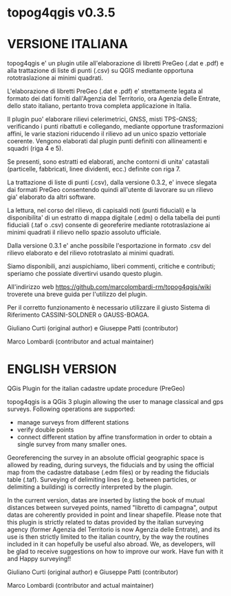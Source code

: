 topog4qgis v0.3.5
==========
VERSIONE ITALIANA
=================
topog4qgis e' un plugin utile all'elaborazione di libretti PreGeo (.dat e .pdf) e alla trattazione di liste di punti (.csv) su QGIS mediante opportuna rototraslazione ai minimi quadrati.

L'elaborazione di libretti PreGeo (.dat e .pdf)  e' strettamente legata al formato dei dati forniti dall'Agenzia del Territorio, ora Agenzia delle Entrate, dello stato italiano, pertanto trova completa applicazione in Italia.

Il plugin puo' elaborare rilievi celerimetrici, GNSS, misti TPS-GNSS; verificando i punti ribattuti e collegando, mediante opportune trasformazioni affini, le varie stazioni riducendo il rilievo ad un unico spazio vettoriale coerente.  Vengono elaborati dal plugin punti definiti con allineamenti e squadri (riga 4 e 5).

Se presenti,  sono estratti ed elaborati, anche contorni di unita' catastali (particelle, fabbricati, linee dividenti, ecc.) definite con riga 7.

La trattazione di liste di punti (.csv), dalla versione 0.3.2, e' invece slegata dai formati PreGeo consentendo quindi all'utente di lavorare su un rilievo gia' elaborato da altri software.

La lettura, nel corso del rilievo, di capisaldi noti (punti fiduciali) e la disponibilita' di un estratto di mappa digitale (.edm) o della tabella dei punti fiduciali (.taf o .csv) consente di georeferire mediante rototraslazione ai minimi quadrati il rilievo nello spazio assoluto ufficiale.

Dalla versione 0.3.1 e' anche possibile l'esportazione in formato .csv del rilievo elaborato e del rilievo rototraslato ai minimi quadrati.

Siamo disponibili, anzi auspichiamo, liberi commenti, critiche e contributi; speriamo che possiate divertirvi usando questo plugin. 

All'indirizzo web https://github.com/marcolombardi-rm/topog4qgis/wiki troverete una breve guida per l'utilizzo del plugin.

Per il corretto funzionamento è necessario utilizzare il giusto Sistema di Riferimento CASSINI-SOLDNER o GAUSS-BOAGA.

Giuliano Curti (original author) e Giuseppe Patti (contributor)

Marco Lombardi (contributor and actual maintainer)

ENGLISH VERSION
===============
QGis Plugin for the italian cadastre update procedure (PreGeo)

topog4qgis is a QGis 3 plugin allowing the user to manage classical and gps surveys.
Following operations are supported:
- manage surveys from different stations
- verify double points
- connect different station by affine transformation in order to obtain a single survey from many smaller ones.

Georeferencing the survey in an absolute official geographic space is allowed by reading, during surveys, the fiducials and by using the official map from the cadastre database (.edm files) or by reading the fiducials table (.taf).
Surveying of delimiting lines (e.g. between particles, or delimiting a building) is correctly interpreted by the plugin.

In the current version, datas are inserted by listing the book of mutual distances between surveyed points, named "libretto di campagna", output datas are coherently provided in point and linear shapefile.
Please note that this plugin is strictly related to datas provided by the italian surveying agency (former Agenzia del Territorio is now Agenzia delle Entrate), and its use is then strictly limited to the italian country, by the way the routines included in it can hopefully be useful also abroad.
We, as developers, will be glad to receive suggestions on how to improve our work. Have fun with it and Happy surveying!!

Giuliano Curti (original author) e Giuseppe Patti (contributor)

Marco Lombardi (contributor and actual maintainer)
